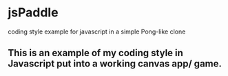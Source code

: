 # jsPaddle
coding style example for javascript in a simple Pong-like clone

## This is an example of my coding style in Javascript put into a working canvas app/ game.
